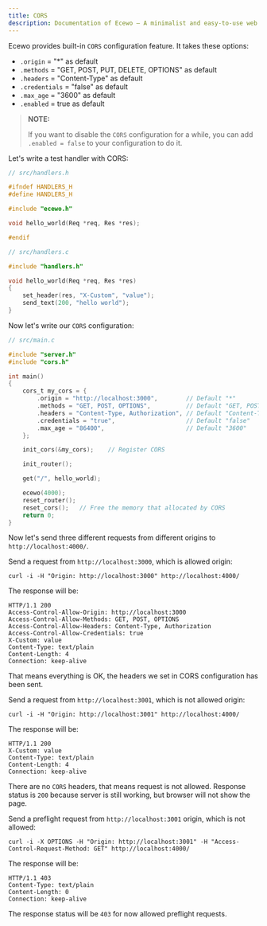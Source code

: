 ```yaml
---
title: CORS
description: Documentation of Ecewo — A minimalist and easy-to-use web framework for C
---
```


Ecewo provides built-in `CORS` configuration feature. It takes these options:

- `.origin` = "*" as default
- `.methods` = "GET, POST, PUT, DELETE, OPTIONS" as default
- `.headers` = "Content-Type" as default
- `.credentials` = "false" as default
- `.max_age` = "3600" as default
- `.enabled` = true as default

> **NOTE:**
>
> If you want to disable the `CORS` configuration for a while, you can add `.enabled = false` to your configuration to do it.

Let's write a test handler with CORS:

```c
// src/handlers.h

#ifndef HANDLERS_H
#define HANDLERS_H

#include "ecewo.h"

void hello_world(Req *req, Res *res);

#endif
```

```c
// src/handlers.c

#include "handlers.h"

void hello_world(Req *req, Res *res)
{
    set_header(res, "X-Custom", "value");
    send_text(200, "hello world");
}
```

Now let's write our `CORS` configuration:

```c
// src/main.c

#include "server.h"
#include "cors.h"

int main()
{
    cors_t my_cors = {
        .origin = "http://localhost:3000",        // Default "*"
        .methods = "GET, POST, OPTIONS",          // Default "GET, POST, PUT, DELETE, OPTIONS"
        .headers = "Content-Type, Authorization", // Default "Content-Type"
        .credentials = "true",                    // Default "false"
        .max_age = "86400",                       // Default "3600"
    };

    init_cors(&my_cors);    // Register CORS

    init_router();

    get("/", hello_world);

    ecewo(4000);
    reset_router();
    reset_cors();   // Free the memory that allocated by CORS
    return 0;
}
```

Now let's send three different requests from different origins to `http://localhost:4000/`.

Send a request from `http://localhost:3000`, which is allowed origin:

```
curl -i -H "Origin: http://localhost:3000" http://localhost:4000/
```

The response will be:
```
HTTP/1.1 200
Access-Control-Allow-Origin: http://localhost:3000       
Access-Control-Allow-Methods: GET, POST, OPTIONS
Access-Control-Allow-Headers: Content-Type, Authorization
Access-Control-Allow-Credentials: true
X-Custom: value
Content-Type: text/plain
Content-Length: 4
Connection: keep-alive
```

That means everything is OK, the headers we set in CORS configuration has been sent.

Send a request from `http://localhost:3001`, which is not allowed origin:

```
curl -i -H "Origin: http://localhost:3001" http://localhost:4000/
```

The response will be:
```
HTTP/1.1 200   
X-Custom: value
Content-Type: text/plain
Content-Length: 4
Connection: keep-alive
```

There are no `CORS` headers, that means request is not allowed. Response status is `200` because server is still working, but browser will not show the page.

Send a preflight request from `http://localhost:3001` origin, which is not allowed:

```
curl -i -X OPTIONS -H "Origin: http://localhost:3001" -H "Access-Control-Request-Method: GET" http://localhost:4000/
```

The response will be:
```
HTTP/1.1 403
Content-Type: text/plain
Content-Length: 0
Connection: keep-alive
```

The response status will be `403` for now allowed preflight requests.
